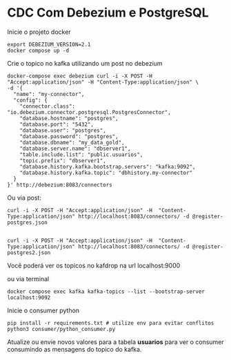 # CDC Com Debezium e PostgreSQL

Inicie o projeto docker

```
export DEBEZIUM_VERSION=2.1
docker compose up -d
```

Crie o topico no kafka utilizando um post no debezium

```
docker-compose exec debezium curl -i -X POST -H "Accept:application/json" -H "Content-Type:application/json" \
-d '{
  "name": "my-connector",
  "config": {
    "connector.class": "io.debezium.connector.postgresql.PostgresConnector",
    "database.hostname": "postgres",
    "database.port": "5432",
    "database.user": "postgres",
    "database.password": "postgres",
    "database.dbname": "my_data_gold",
    "database.server.name": "dbserver1",
    "table.include.list": "public.usuarios",
    "topic.prefix": "dbserver1",
    "database.history.kafka.bootstrap.servers": "kafka:9092",
    "database.history.kafka.topic": "dbhistory.my-connector"
  }
}' http://debezium:8083/connectors

```

Ou via post:

```
curl -i -X POST -H "Accept:application/json" -H  "Content-Type:application/json" http://localhost:8083/connectors/ -d @register-postgres.json


curl -i -X POST -H "Accept:application/json" -H  "Content-Type:application/json" http://localhost:8083/connectors/ -d @register-postgres2.json

```

Você poderá ver os topicos no kafdrop na url localhost:9000

ou via terminal

```
docker compose exec kafka kafka-topics --list --bootstrap-server localhost:9092
```

Inicie o consumer python

```
pip install -r requirements.txt # utilize env para evitar conflitos
python3 consumer/python_consumer.py
```

Atualize ou envie novos valores para a tabela **usuarios** para ver o consumer consumindo as mensagens
do topico do kafka.